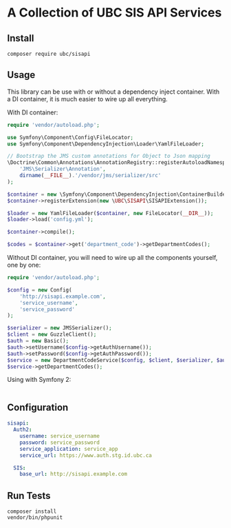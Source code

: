 A Collection of UBC SIS API Services
====================================

Install
-------
```
composer require ubc/sisapi
```

Usage
-----
This library can be use with or without a dependency inject container. With a DI container, it is much easier to wire up all everything.

With DI container:
```php
require 'vendor/autoload.php';

use Symfony\Component\Config\FileLocator;
use Symfony\Component\DependencyInjection\Loader\YamlFileLoader;

// Bootstrap the JMS custom annotations for Object to Json mapping
\Doctrine\Common\Annotations\AnnotationRegistry::registerAutoloadNamespace(
    'JMS\Serializer\Annotation',
    dirname(__FILE__).'/vendor/jms/serializer/src'
);

$container = new \Symfony\Component\DependencyInjection\ContainerBuilder();
$container->registerExtension(new \UBC\SISAPI\SISAPIExtension());

$loader = new YamlFileLoader($container, new FileLocator(__DIR__));
$loader->load('config.yml');

$container->compile();

$codes = $container->get('department_code')->getDepartmentCodes();
```

Without DI container, you will need to wire up all the components yourself, one by one:
```php
require 'vendor/autoload.php';

$config = new Config(
    'http://sisapi.example.com',
    'service_username',
    'service_password'
);

$serializer = new JMSSerializer();
$client = new GuzzleClient();
$auth = new Basic();
$auth->setUsername($config->getAuthUsername());
$auth->setPassword($config->getAuthPassword());
$service = new DepartmentCodeService($config, $client, $serializer, $auth);
$service->getDepartmentCodes();
```

Using with Symfony 2:
```php
```


Configuration
-------------

```yml
sisapi:
  Auth2:
    username: service_username 
    password: service_password 
    service_application: service_app
    service_url: https://www.auth.stg.id.ubc.ca

  SIS:
    base_url: http://sisapi.example.com
```

Run Tests
---------

```
composer install
vendor/bin/phpunit
```



